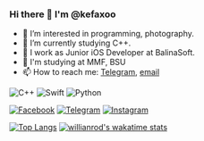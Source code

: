 ### Hi there 👋 I'm @kefaxoo
- 👀 I’m interested in programming, photography.
- 🌱 I’m currently studying C++. 
- 🔭 I work as Junior iOS Developer at BalinaSoft.
- 🏫 I'm studying at MMF, BSU
- 📫 How to reach me: [Telegram](https://t.me/kefaxoo), [email](mailto:fzzksiniy@icloud.com)

![C++](https://img.shields.io/badge/c++-%2300599C.svg?style=for-the-badge&logo=c%2B%2B&logoColor=white) ![Swift](https://img.shields.io/badge/swift-orange?style=for-the-badge&logo=swift&logoColor=white) ![Python](https://img.shields.io/badge/-Python-306998?logo=python&logoColor=white&style=for-the-badge)

[![Facebook](https://img.shields.io/badge/Facebook-%231877F2.svg?style=for-the-badge&logo=Facebook&logoColor=white)](https://www.facebook.com/kefaxoo) [![Telegram](https://img.shields.io/badge/Telegram-2CA5E0?style=for-the-badge&logo=telegram&logoColor=white)](https://t.me/kefaxoo) [![Instagram](https://img.shields.io/badge/Instagram-E4405F?style=for-the-badge&logo=instagram&logoColor=white)](https://instagram.com/kefaxoo)

[![Top Langs](https://github-readme-stats.vercel.app/api/top-langs/?username=kefaxoo&layout=compact)](https://github.com/anuraghazra/github-readme-stats)
[![willianrod's wakatime stats](https://github-readme-stats.vercel.app/api/wakatime?username=kefaxoo)](https://github.com/anuraghazra/github-readme-stats)

<!--
**kefaxoo/kefaxoo** is a ✨ _special_ ✨ repository because its `README.md` (this file) appears on your GitHub profile.

Here are some ideas to get you started:

- 🔭 I’m currently working on ...
- 🌱 I’m currently learning ...
- 👯 I’m looking to collaborate on ...
- 🤔 I’m looking for help with ...
- 💬 Ask me about ...
- 📫 How to reach me: ...
- 😄 Pronouns: ...
- ⚡ Fun fact: ...
-->
